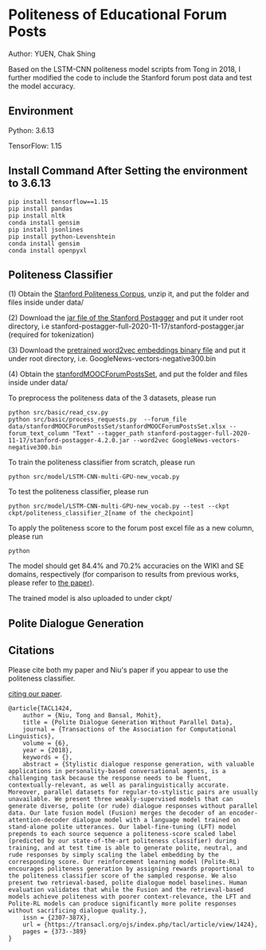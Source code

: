 # Politeness of Educational Forum Posts

Author: YUEN, Chak Shing

Based on the LSTM-CNN politeness model scripts from Tong in 2018, I further modified the code to include the Stanford forum post data and test the model accuracy.

## Environment
Python: 3.6.13

TensorFlow: 1.15

## Install Command After Setting the environment to 3.6.13
```
pip install tensorflow==1.15
pip install pandas
pip install nltk
conda install gensim
pip install jsonlines
pip install python-Levenshtein
conda install gensim
conda install openpyxl
```

## Politeness Classifier

(1) Obtain the [Stanford Politeness Corpus](http://www.cs.cornell.edu/~cristian/Politeness_files/Stanford_politeness_corpus.zip), unzip it, and put the folder and files inside under data/

(2) Download the [jar file of the Stanford Postagger](https://nlp.stanford.edu/software/tagger.shtml) and put it under root directory, i.e stanford-postagger-full-2020-11-17/stanford-postagger.jar (required for tokenization)

(3) Download the [pretrained word2vec embeddings binary file](https://drive.google.com/uc?export=download&confirm=wa0J&id=0B7XkCwpI5KDYNlNUTTlSS21pQmM) and put it under root directory, i.e. GoogleNews-vectors-negative300.bin

(4) Obtain the [stanfordMOOCForumPostsSet](https://datastage.stanford.edu/StanfordMoocPosts), and put the folder and files inside under data/

To preprocess the politeness data of the 3 datasets, please run
```
python src/basic/read_csv.py
python src/basic/process_requests.py  --forum_file data/stanfordMOOCForumPostsSet/stanfordMOOCForumPostsSet.xlsx --forum_text_column "Text" --tagger_path stanford-postagger-full-2020-11-17/stanford-postagger-4.2.0.jar --word2vec GoogleNews-vectors-negative300.bin
```

To train the politeness classifier from scratch, please run
```
python src/model/LSTM-CNN-multi-GPU-new_vocab.py
```

To test the politeness classifier, please run
```
python src/model/LSTM-CNN-multi-GPU-new_vocab.py --test --ckpt ckpt/politeness_classifier_2[name of the checkpoint]
```

To apply the politeness score to the forum post excel file as a new column, please run
```
python
```

The model should get 84.4% and 70.2% accuracies on the WIKI and SE domains, respectively (for comparison to results from previous works, please refer to [the paper](https://arxiv.org/abs/1805.03162)). 

The trained model is also uploaded to under ckpt/

## Polite Dialogue Generation


## Citations

Please cite both my paper and Niu's paper if you appear to use the politeness classifier.



[citing our paper](https://transacl.org/ojs/index.php/tacl/rt/captureCite/1424/310/BibtexCitationPlugin).
```
@article{TACL1424,
	author = {Niu, Tong and Bansal, Mohit},
	title = {Polite Dialogue Generation Without Parallel Data},
	journal = {Transactions of the Association for Computational Linguistics},
	volume = {6},
	year = {2018},
	keywords = {},
	abstract = {Stylistic dialogue response generation, with valuable applications in personality-based conversational agents, is a challenging task because the response needs to be fluent, contextually-relevant, as well as paralinguistically accurate. Moreover, parallel datasets for regular-to-stylistic pairs are usually unavailable. We present three weakly-supervised models that can generate diverse, polite (or rude) dialogue responses without parallel data. Our late fusion model (Fusion) merges the decoder of an encoder-attention-decoder dialogue model with a language model trained on stand-alone polite utterances. Our label-fine-tuning (LFT) model prepends to each source sequence a politeness-score scaled label (predicted by our state-of-the-art politeness classifier) during training, and at test time is able to generate polite, neutral, and rude responses by simply scaling the label embedding by the corresponding score. Our reinforcement learning model (Polite-RL) encourages politeness generation by assigning rewards proportional to the politeness classifier score of the sampled response. We also present two retrieval-based, polite dialogue model baselines. Human evaluation validates that while the Fusion and the retrieval-based models achieve politeness with poorer context-relevance, the LFT and Polite-RL models can produce significantly more polite responses without sacrificing dialogue quality.},
	issn = {2307-387X},
	url = {https://transacl.org/ojs/index.php/tacl/article/view/1424},
	pages = {373--389}
}
```
